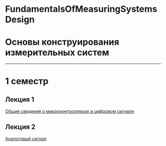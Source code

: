 # FundamentalsOfMeasuringSystemsDesign
# Основы конструирования измерительных систем

---

# 1 семестр

## Лекция 1

[Общие сведения о микроконтроллерах и цифровом сигнале](https://disk.yandex.ru/i/XLSqiO6FNaynYg)

## Лекция 2

[Аналоговый сигнал](https://disk.yandex.ru/i/CJLPeptd5-7bxg)
